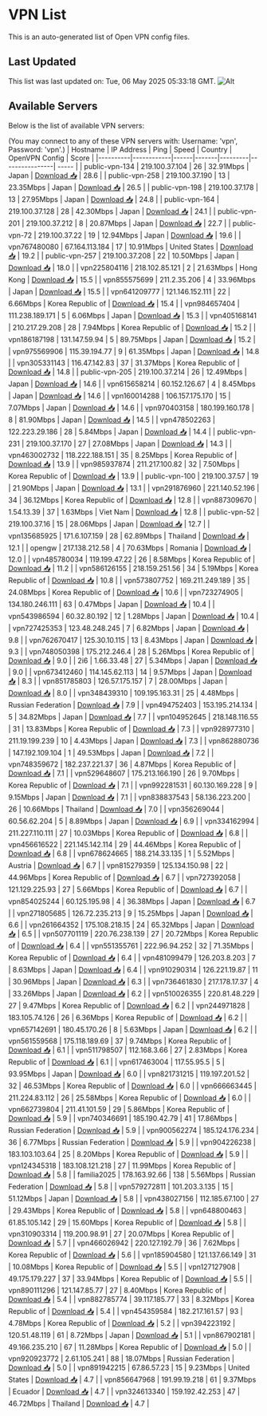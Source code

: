 # VPN List

This is an auto-generated list of Open VPN config files.

## Last Updated

This list was last updated on: Tue, 06 May 2025 05:33:18 GMT.
![Alt](https://repobeats.axiom.co/api/embed/186b98318ef1479477931607c1ad7d823f12451f.svg "Repobeats analytics image")

## Available Servers

Below is the list of available VPN servers:

(You may connect to any of these VPN servers with: Username: 'vpn', Password: 'vpn'.)
| Hostname | IP Address | Ping | Speed | Country | OpenVPN Config | Score |
|----------|------------|------|-------|---------|----------------| ----- |
| public-vpn-134 | 219.100.37.104 | 26 | 32.91Mbps | Japan | [Download 📥](./configs/server_0_JP.ovpn) | 28.6 |
| public-vpn-258 | 219.100.37.190 | 13 | 23.35Mbps | Japan | [Download 📥](./configs/server_1_JP.ovpn) | 26.5 |
| public-vpn-198 | 219.100.37.178 | 13 | 27.95Mbps | Japan | [Download 📥](./configs/server_2_JP.ovpn) | 24.8 |
| public-vpn-164 | 219.100.37.128 | 28 | 42.30Mbps | Japan | [Download 📥](./configs/server_3_JP.ovpn) | 24.1 |
| public-vpn-201 | 219.100.37.212 | 8 | 20.87Mbps | Japan | [Download 📥](./configs/server_4_JP.ovpn) | 22.7 |
| public-vpn-72 | 219.100.37.22 | 19 | 12.94Mbps | Japan | [Download 📥](./configs/server_5_JP.ovpn) | 19.6 |
| vpn767480080 | 67.164.113.184 | 17 | 10.91Mbps | United States | [Download 📥](./configs/server_6_US.ovpn) | 19.2 |
| public-vpn-257 | 219.100.37.208 | 22 | 10.50Mbps | Japan | [Download 📥](./configs/server_7_JP.ovpn) | 18.0 |
| vpn225804116 | 218.102.85.121 | 2 | 21.63Mbps | Hong Kong | [Download 📥](./configs/server_8_HK.ovpn) | 15.5 |
| vpn855575699 | 211.2.35.206 | 4 | 33.96Mbps | Japan | [Download 📥](./configs/server_9_JP.ovpn) | 15.5 |
| vpn641209777 | 121.146.152.111 | 22 | 6.66Mbps | Korea Republic of | [Download 📥](./configs/server_10_KR.ovpn) | 15.4 |
| vpn984657404 | 111.238.189.171 | 5 | 6.06Mbps | Japan | [Download 📥](./configs/server_11_JP.ovpn) | 15.3 |
| vpn405168141 | 210.217.29.208 | 28 | 7.94Mbps | Korea Republic of | [Download 📥](./configs/server_12_KR.ovpn) | 15.2 |
| vpn186187198 | 131.147.59.94 | 5 | 89.75Mbps | Japan | [Download 📥](./configs/server_13_JP.ovpn) | 15.2 |
| vpn975569906 | 115.39.194.77 | 9 | 61.35Mbps | Japan | [Download 📥](./configs/server_14_JP.ovpn) | 14.8 |
| vpn305331143 | 116.47.142.83 | 37 | 31.37Mbps | Korea Republic of | [Download 📥](./configs/server_15_KR.ovpn) | 14.8 |
| public-vpn-205 | 219.100.37.214 | 26 | 12.49Mbps | Japan | [Download 📥](./configs/server_16_JP.ovpn) | 14.6 |
| vpn615658214 | 60.152.126.67 | 4 | 8.45Mbps | Japan | [Download 📥](./configs/server_17_JP.ovpn) | 14.6 |
| vpn160014288 | 106.157.175.170 | 15 | 7.07Mbps | Japan | [Download 📥](./configs/server_18_JP.ovpn) | 14.6 |
| vpn970403158 | 180.199.160.178 | 8 | 81.90Mbps | Japan | [Download 📥](./configs/server_19_JP.ovpn) | 14.5 |
| vpn478502263 | 122.223.29.186 | 28 | 5.84Mbps | Japan | [Download 📥](./configs/server_20_JP.ovpn) | 14.4 |
| public-vpn-231 | 219.100.37.170 | 27 | 27.08Mbps | Japan | [Download 📥](./configs/server_21_JP.ovpn) | 14.3 |
| vpn463002732 | 118.222.188.151 | 35 | 8.25Mbps | Korea Republic of | [Download 📥](./configs/server_22_KR.ovpn) | 13.9 |
| vpn985937874 | 211.217.100.82 | 32 | 7.50Mbps | Korea Republic of | [Download 📥](./configs/server_23_KR.ovpn) | 13.9 |
| public-vpn-100 | 219.100.37.57 | 19 | 21.90Mbps | Japan | [Download 📥](./configs/server_24_JP.ovpn) | 13.1 |
| vpn291876960 | 221.140.52.196 | 34 | 36.12Mbps | Korea Republic of | [Download 📥](./configs/server_25_KR.ovpn) | 12.8 |
| vpn887309670 | 1.54.13.39 | 37 | 1.63Mbps | Viet Nam | [Download 📥](./configs/server_26_VN.ovpn) | 12.8 |
| public-vpn-52 | 219.100.37.16 | 15 | 28.06Mbps | Japan | [Download 📥](./configs/server_27_JP.ovpn) | 12.7 |
| vpn135685925 | 171.6.107.159 | 28 | 62.89Mbps | Thailand | [Download 📥](./configs/server_28_TH.ovpn) | 12.1 |
| opengw | 217.138.212.58 | 4 | 70.63Mbps | Romania | [Download 📥](./configs/server_29_RO.ovpn) | 12.0 |
| vpn485780034 | 119.199.47.22 | 26 | 8.58Mbps | Korea Republic of | [Download 📥](./configs/server_30_KR.ovpn) | 11.2 |
| vpn586126155 | 218.159.251.56 | 34 | 5.19Mbps | Korea Republic of | [Download 📥](./configs/server_31_KR.ovpn) | 10.8 |
| vpn573807752 | 169.211.249.189 | 35 | 24.08Mbps | Korea Republic of | [Download 📥](./configs/server_32_KR.ovpn) | 10.6 |
| vpn723274905 | 134.180.246.111 | 63 | 0.47Mbps | Japan | [Download 📥](./configs/server_33_JP.ovpn) | 10.4 |
| vpn543986594 | 60.32.80.192 | 12 | 1.28Mbps | Japan | [Download 📥](./configs/server_34_JP.ovpn) | 10.4 |
| vpn727425353 | 123.48.248.245 | 7 | 6.82Mbps | Japan | [Download 📥](./configs/server_35_JP.ovpn) | 9.8 |
| vpn762670417 | 125.30.10.115 | 13 | 8.43Mbps | Japan | [Download 📥](./configs/server_36_JP.ovpn) | 9.3 |
| vpn748050398 | 175.212.246.4 | 28 | 5.26Mbps | Korea Republic of | [Download 📥](./configs/server_37_KR.ovpn) | 9.0 |
| 2i6 | 1.66.33.48 | 27 | 5.34Mbps | Japan | [Download 📥](./configs/server_38_JP.ovpn) | 9.0 |
| vpn673412460 | 114.145.62.113 | 14 | 9.57Mbps | Japan | [Download 📥](./configs/server_39_JP.ovpn) | 8.3 |
| vpn851785803 | 126.57.175.157 | 7 | 28.00Mbps | Japan | [Download 📥](./configs/server_40_JP.ovpn) | 8.0 |
| vpn348439310 | 109.195.163.31 | 25 | 4.48Mbps | Russian Federation | [Download 📥](./configs/server_41_RU.ovpn) | 7.9 |
| vpn494752403 | 153.195.214.134 | 5 | 34.82Mbps | Japan | [Download 📥](./configs/server_42_JP.ovpn) | 7.7 |
| vpn104952645 | 218.148.116.55 | 31 | 13.83Mbps | Korea Republic of | [Download 📥](./configs/server_43_KR.ovpn) | 7.3 |
| vpn928977310 | 211.19.199.239 | 10 | 4.43Mbps | Japan | [Download 📥](./configs/server_44_JP.ovpn) | 7.3 |
| vpn862880736 | 147.192.109.104 | 1 | 49.53Mbps | Japan | [Download 📥](./configs/server_45_JP.ovpn) | 7.2 |
| vpn748359672 | 182.237.221.37 | 36 | 4.87Mbps | Korea Republic of | [Download 📥](./configs/server_46_KR.ovpn) | 7.1 |
| vpn529648607 | 175.213.166.190 | 26 | 9.70Mbps | Korea Republic of | [Download 📥](./configs/server_47_KR.ovpn) | 7.1 |
| vpn992281531 | 60.130.169.228 | 9 | 9.15Mbps | Japan | [Download 📥](./configs/server_48_JP.ovpn) | 7.1 |
| vpn838837543 | 58.136.223.200 | 26 | 10.66Mbps | Thailand | [Download 📥](./configs/server_49_TH.ovpn) | 7.0 |
| vpn356269044 | 60.56.62.204 | 5 | 8.89Mbps | Japan | [Download 📥](./configs/server_50_JP.ovpn) | 6.9 |
| vpn334162994 | 211.227.110.111 | 27 | 10.03Mbps | Korea Republic of | [Download 📥](./configs/server_51_KR.ovpn) | 6.8 |
| vpn456616522 | 221.145.142.114 | 29 | 44.46Mbps | Korea Republic of | [Download 📥](./configs/server_52_KR.ovpn) | 6.8 |
| vpn678624665 | 188.214.33.135 | 1 | 5.52Mbps | Austria | [Download 📥](./configs/server_53_AT.ovpn) | 6.7 |
| vpn815279359 | 125.134.150.98 | 22 | 44.96Mbps | Korea Republic of | [Download 📥](./configs/server_54_KR.ovpn) | 6.7 |
| vpn727392058 | 121.129.225.93 | 27 | 5.66Mbps | Korea Republic of | [Download 📥](./configs/server_55_KR.ovpn) | 6.7 |
| vpn854025244 | 60.125.195.98 | 4 | 36.38Mbps | Japan | [Download 📥](./configs/server_56_JP.ovpn) | 6.7 |
| vpn271805685 | 126.72.235.213 | 9 | 15.25Mbps | Japan | [Download 📥](./configs/server_57_JP.ovpn) | 6.6 |
| vpn261664352 | 175.108.218.15 | 24 | 65.32Mbps | Japan | [Download 📥](./configs/server_58_JP.ovpn) | 6.5 |
| vpn507701119 | 220.76.238.139 | 27 | 20.72Mbps | Korea Republic of | [Download 📥](./configs/server_59_KR.ovpn) | 6.4 |
| vpn551355761 | 222.96.94.252 | 32 | 71.35Mbps | Korea Republic of | [Download 📥](./configs/server_60_KR.ovpn) | 6.4 |
| vpn481099479 | 126.203.8.203 | 7 | 8.63Mbps | Japan | [Download 📥](./configs/server_61_JP.ovpn) | 6.4 |
| vpn910290314 | 126.221.19.87 | 11 | 30.96Mbps | Japan | [Download 📥](./configs/server_62_JP.ovpn) | 6.3 |
| vpn736461830 | 217.178.17.37 | 4 | 33.26Mbps | Japan | [Download 📥](./configs/server_63_JP.ovpn) | 6.2 |
| vpn510026355 | 220.81.48.229 | 27 | 9.47Mbps | Korea Republic of | [Download 📥](./configs/server_64_KR.ovpn) | 6.2 |
| vpn244971828 | 183.105.74.126 | 26 | 6.36Mbps | Korea Republic of | [Download 📥](./configs/server_65_KR.ovpn) | 6.2 |
| vpn657142691 | 180.45.170.26 | 8 | 5.63Mbps | Japan | [Download 📥](./configs/server_66_JP.ovpn) | 6.2 |
| vpn561559568 | 175.118.189.69 | 37 | 9.74Mbps | Korea Republic of | [Download 📥](./configs/server_67_KR.ovpn) | 6.1 |
| vpn511798507 | 112.168.3.66 | 27 | 2.83Mbps | Korea Republic of | [Download 📥](./configs/server_68_KR.ovpn) | 6.1 |
| vpn617463004 | 117.55.95.5 | 5 | 93.95Mbps | Japan | [Download 📥](./configs/server_69_JP.ovpn) | 6.0 |
| vpn821731215 | 119.197.201.52 | 32 | 46.53Mbps | Korea Republic of | [Download 📥](./configs/server_70_KR.ovpn) | 6.0 |
| vpn666663445 | 211.224.83.112 | 26 | 25.58Mbps | Korea Republic of | [Download 📥](./configs/server_71_KR.ovpn) | 6.0 |
| vpn662739804 | 211.41.101.59 | 29 | 5.86Mbps | Korea Republic of | [Download 📥](./configs/server_72_KR.ovpn) | 5.9 |
| vpn740346691 | 185.190.42.79 | 41 | 17.86Mbps | Russian Federation | [Download 📥](./configs/server_73_RU.ovpn) | 5.9 |
| vpn900562274 | 185.124.176.234 | 36 | 6.77Mbps | Russian Federation | [Download 📥](./configs/server_74_RU.ovpn) | 5.9 |
| vpn904226238 | 183.103.103.64 | 25 | 8.20Mbps | Korea Republic of | [Download 📥](./configs/server_75_KR.ovpn) | 5.9 |
| vpn124345318 | 183.108.121.218 | 27 | 11.99Mbps | Korea Republic of | [Download 📥](./configs/server_76_KR.ovpn) | 5.8 |
| familia2025 | 178.163.92.66 | 138 | 5.56Mbps | Russian Federation | [Download 📥](./configs/server_77_RU.ovpn) | 5.8 |
| vpn579272811 | 101.203.3.135 | 15 | 51.12Mbps | Japan | [Download 📥](./configs/server_78_JP.ovpn) | 5.8 |
| vpn438027156 | 112.185.67.100 | 27 | 29.43Mbps | Korea Republic of | [Download 📥](./configs/server_79_KR.ovpn) | 5.8 |
| vpn648800463 | 61.85.105.142 | 29 | 15.60Mbps | Korea Republic of | [Download 📥](./configs/server_80_KR.ovpn) | 5.8 |
| vpn310903314 | 119.200.98.91 | 27 | 20.07Mbps | Korea Republic of | [Download 📥](./configs/server_81_KR.ovpn) | 5.7 |
| vpn466026942 | 220.127.192.79 | 36 | 7.62Mbps | Korea Republic of | [Download 📥](./configs/server_82_KR.ovpn) | 5.6 |
| vpn185904580 | 121.137.66.149 | 31 | 10.08Mbps | Korea Republic of | [Download 📥](./configs/server_83_KR.ovpn) | 5.5 |
| vpn127127908 | 49.175.179.227 | 37 | 33.94Mbps | Korea Republic of | [Download 📥](./configs/server_84_KR.ovpn) | 5.5 |
| vpn890111296 | 121.147.85.77 | 27 | 8.40Mbps | Korea Republic of | [Download 📥](./configs/server_85_KR.ovpn) | 5.4 |
| vpn882785774 | 39.117.185.77 | 33 | 8.32Mbps | Korea Republic of | [Download 📥](./configs/server_86_KR.ovpn) | 5.4 |
| vpn454359584 | 182.217.161.57 | 93 | 4.78Mbps | Korea Republic of | [Download 📥](./configs/server_87_KR.ovpn) | 5.2 |
| vpn394223192 | 120.51.48.119 | 61 | 8.72Mbps | Japan | [Download 📥](./configs/server_88_JP.ovpn) | 5.1 |
| vpn867902181 | 49.166.235.210 | 67 | 11.28Mbps | Korea Republic of | [Download 📥](./configs/server_89_KR.ovpn) | 5.0 |
| vpn920923772 | 2.61.105.241 | 88 | 18.07Mbps | Russian Federation | [Download 📥](./configs/server_90_RU.ovpn) | 5.0 |
| vpn891942215 | 67.86.57.23 | 15 | 9.23Mbps | United States | [Download 📥](./configs/server_91_US.ovpn) | 4.7 |
| vpn856647968 | 191.99.19.218 | 61 | 9.37Mbps | Ecuador | [Download 📥](./configs/server_92_EC.ovpn) | 4.7 |
| vpn324613340 | 159.192.42.253 | 47 | 46.72Mbps | Thailand | [Download 📥](./configs/server_93_TH.ovpn) | 4.7 |
